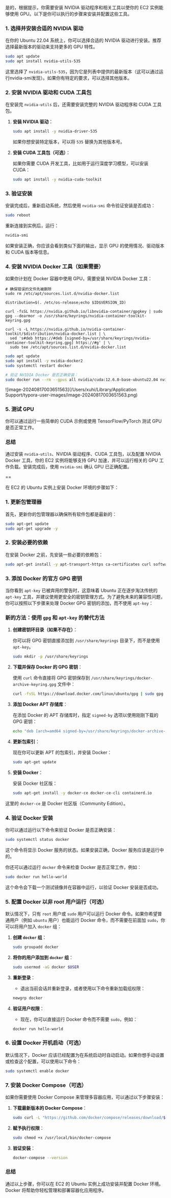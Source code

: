 是的，根据提示，你需要安装 NVIDIA 驱动程序和相关工具以使你的 EC2 实例能够使用 GPU。以下是你可以执行的步骤来安装并配置这些工具。

### 1. 选择并安装合适的 NVIDIA 驱动

在你的 Ubuntu 22.04 系统上，你可以选择合适的 NVIDIA 驱动进行安装。推荐选择最新版本的驱动来支持更多的 GPU 特性。

```bash
sudo apt update
sudo apt install nvidia-utils-535
```

这里选择了 `nvidia-utils-535`，因为它是列表中提供的最新版本（这可以通过运行nvidia-smi发现）。如果你有特定的要求，可以选择其他版本。

### 2. 安装 NVIDIA 驱动和 CUDA 工具包

在安装完 `nvidia-utils` 后，还需要安装完整的 NVIDIA 驱动程序和 CUDA 工具包。

1. **安装 NVIDIA 驱动**：

   ```bash
   sudo apt install -y nvidia-driver-535
   ```

   如果你想安装特定版本，可以将 `535` 替换为其他版本号。

2. **安装 CUDA 工具包（可选）**：

   如果你需要 CUDA 开发工具，比如用于运行深度学习模型，可以安装 CUDA：

   ```bash
   sudo apt install -y nvidia-cuda-toolkit
   ```

### 3. 验证安装

安装完成后，重新启动系统，然后使用 `nvidia-smi` 命令验证安装是否成功：

```bash
sudo reboot
```

重新连接到实例后，运行：

```bash
nvidia-smi
```

如果安装正确，你应该会看到类似下面的输出，显示 GPU 的使用情况、驱动版本和 CUDA 版本等信息。

### 4. 安装 NVIDIA Docker 工具（如果需要）

如果你计划在 Docker 容器中使用 GPU，需要安装 NVIDIA Docker 工具：

```shell
# 确保错误的文件先被删除
sudo rm /etc/apt/sources.list.d/nvidia-docker.list
```



```shell
distribution=$(. /etc/os-release;echo $ID$VERSION_ID)

curl -fsSL https://nvidia.github.io/libnvidia-container/gpgkey | sudo gpg --dearmor -o /usr/share/keyrings/nvidia-container-toolkit-keyring.gpg

curl -s -L https://nvidia.github.io/nvidia-container-toolkit/$distribution/nvidia-docker.list | \
  sed 's#deb https://#deb [signed-by=/usr/share/keyrings/nvidia-container-toolkit-keyring.gpg] https://#g' | \
  sudo tee /etc/apt/sources.list.d/nvidia-docker.list

```



```bash
sudo apt update
sudo apt install -y nvidia-docker2
sudo systemctl restart docker

# 验证 NVIDIA Docker 是否正确安装：
sudo docker run --rm --gpus all nvidia/cuda:12.6.0-base-ubuntu22.04 nvidia-smi
```



![image-20240817003651563](/Users/xuhi/Library/Application Support/typora-user-images/image-20240817003651563.png)



### 5. 测试 GPU

你可以通过运行一些简单的 CUDA 示例或使用 TensorFlow/PyTorch 测试 GPU 是否正常工作。

### 总结

通过安装 `nvidia-utils`、NVIDIA 驱动程序、CUDA 工具包，以及配置 NVIDIA Docker 工具，你的 EC2 实例将能够支持 GPU 加速，并可以运行相关的 GPU 工作负载。安装完成后，使用 `nvidia-smi` 确认 GPU 已正确配置。

==



在 EC2 的 Ubuntu 实例上安装 Docker 环境的步骤如下：

### 1. 更新包管理器

首先，更新你的包管理器以确保所有软件包都是最新的：

```bash
sudo apt-get update
sudo apt-get upgrade -y
```

### 2. 安装必要的依赖

在安装 Docker 之前，先安装一些必要的依赖包：

```bash
sudo apt-get install -y apt-transport-https ca-certificates curl software-properties-common
```

### 3. 添加 Docker 的官方 GPG 密钥

当你看到 `apt-key` 已被弃用的警告时，这意味着 Ubuntu 正在逐步淘汰传统的 `apt-key` 工具，并建议使用更安全的密钥管理方式。为了避免未来的兼容性问题，你可以按照以下步骤来处理 Docker GPG 密钥的添加，而不使用 `apt-key`：

### 新的方法：使用 `gpg` 和 `apt-key` 的替代方法

1. **创建密钥环目录（如果不存在）**：
   
   你可以将 GPG 密钥直接添加到 `/usr/share/keyrings` 目录下，而不是使用 `apt-key`。

   ```bash
   sudo mkdir -p /usr/share/keyrings
   ```

2. **下载并保存 Docker 的 GPG 密钥**：

   使用 `curl` 命令直接将 GPG 密钥保存到 `/usr/share/keyrings/docker-archive-keyring.gpg` 文件中：

   ```bash
   curl -fsSL https://download.docker.com/linux/ubuntu/gpg | sudo gpg --dearmor -o /usr/share/keyrings/docker-archive-keyring.gpg
   ```

3. **添加 Docker APT 存储库**：

   在添加 Docker 的 APT 存储库时，指定 `signed-by` 选项以使用刚刚下载的 GPG 密钥：

   ```bash
   echo "deb [arch=amd64 signed-by=/usr/share/keyrings/docker-archive-keyring.gpg] https://download.docker.com/linux/ubuntu $(lsb_release -cs) stable" | sudo tee /etc/apt/sources.list.d/docker.list > /dev/null
   ```

4. **更新包索引**：

   现在你可以更新 APT 的包索引，并安装 Docker：

   ```bash
   sudo apt-get update
   ```

5. **安装 Docker**：

   安装 Docker 社区版：

   ```bash
   sudo apt-get install -y docker-ce docker-ce-cli containerd.io
   ```

这里的 `docker-ce` 是 Docker 社区版（Community Edition）。

### 4. 验证 Docker 安装

你可以通过运行以下命令来验证 Docker 是否正确安装：

```bash
sudo systemctl status docker
```

这个命令将显示 Docker 服务的状态。如果安装正确，Docker 服务应该是运行中的。

你还可以通过运行 `docker` 命令来检查 Docker 是否正常工作，例如：

```bash
sudo docker run hello-world
```

这个命令会下载一个测试镜像并在容器中运行，以验证 Docker 安装是否成功。

### 5. 配置 Docker 以非 root 用户运行（可选）

默认情况下，只有 `root` 用户或 `sudo` 用户可以运行 Docker 命令。如果你希望普通用户（例如 `ubuntu` 用户）也能运行 Docker 命令，而不需要在前面加 `sudo`，你可以将用户加入 `docker` 组：

1. **创建 `docker` 组**：

   ```bash
   sudo groupadd docker
   ```

2. **将你的用户添加到 `docker` 组**：

   ```bash
   sudo usermod -aG docker $USER
   ```

3. **重新登录**：
   - 退出当前会话并重新登录，或者使用以下命令重新加载组权限：

   ```bash
   newgrp docker
   ```

4. **验证用户权限**：
   - 现在，你可以直接运行 Docker 命令而不需要 `sudo`，例如：

   ```bash
   docker run hello-world
   ```

### 6. 设置 Docker 开机启动（可选）

默认情况下，Docker 应该已经配置为在系统启动时自动启动。如果你想手动设置或检查这个配置，可以使用以下命令：

```bash
sudo systemctl enable docker
```

### 7. 安装 Docker Compose（可选）

如果你需要使用 Docker Compose 来管理多容器应用，可以通过以下步骤安装：

1. **下载最新版本的 Docker Compose**：

   ```bash
   sudo curl -L "https://github.com/docker/compose/releases/download/$(curl -s https://api.github.com/repos/docker/compose/releases/latest | grep 'tag_name' | cut -d\" -f4)/docker-compose-$(uname -s)-$(uname -m)" -o /usr/local/bin/docker-compose
   ```

2. **赋予执行权限**：

   ```bash
   sudo chmod +x /usr/local/bin/docker-compose
   ```

3. **验证安装**：

   ```bash
   docker-compose --version
   ```

### 总结

通过以上步骤，你可以在 EC2 的 Ubuntu 实例上成功安装并配置 Docker 环境。Docker 将帮助你轻松管理和部署容器化应用程序。